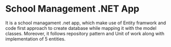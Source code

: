 # School Management .NET App
It is a school managament .net app, which make use of Entity framwork and code first approach to create database while mapping it with the model classes.
Moreover, it follows repository pattern and Unit of work along with implementation of 5 entities.
